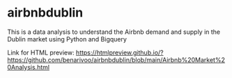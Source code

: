 # airbnbdublin
This is a data analysis to understand the Airbnb demand and supply in the Dublin market using Python and Bigquery

Link for HTML preview: https://htmlpreview.github.io/?https://github.com/benarivoo/airbnbdublin/blob/main/Airbnb%20Market%20Analysis.html
